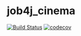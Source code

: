 # job4j_cinema

[![Build Status](https://app.travis-ci.com/dheaven92/job4j_cinema.svg?branch=master)](https://app.travis-ci.com/dheaven92/job4j_cinema)
[![codecov](https://codecov.io/gh/dheaven92/job4j_cinema/branch/master/graph/badge.svg?token=6H5N3R8DFA)](https://codecov.io/gh/dheaven92/job4j_cinema)